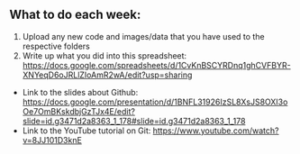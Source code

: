 ## What to do each week:

1. Upload any new code and images/data that you have used to the respective folders
2. Write up what you did into this spreadsheet: https://docs.google.com/spreadsheets/d/1CvKnBSCYRDnq1ghCVFBYR-XNYeqD6oJRLlZIoAmR2wA/edit?usp=sharing



- Link to the slides about Github: https://docs.google.com/presentation/d/1BNFL31926IzSL8XsJS8OXI3oOe7OmBKskdbjGzTJx4E/edit?slide=id.g3471d2a8363_1_178#slide=id.g3471d2a8363_1_178
- Link to the YouTube tutorial on Git: https://www.youtube.com/watch?v=8JJ101D3knE
